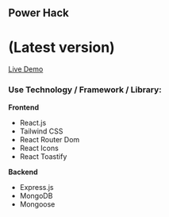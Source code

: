 ## Power Hack

# (Latest version)
[Live Demo](https://www.power-hack.com)

### Use Technology / Framework / Library:
**Frontend**
- React.js
- Tailwind CSS
- React Router Dom
- React Icons
- React Toastify

**Backend**
- Express.js
- MongoDB
- Mongoose
